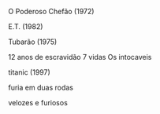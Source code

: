 O Poderoso Chefão (1972)

 E.T. (1982)
 
 Tubarão (1975)


12 anos de escravidão
7 vidas
Os intocaveis 

titanic (1997)

furia em duas rodas

velozes e furiosos
